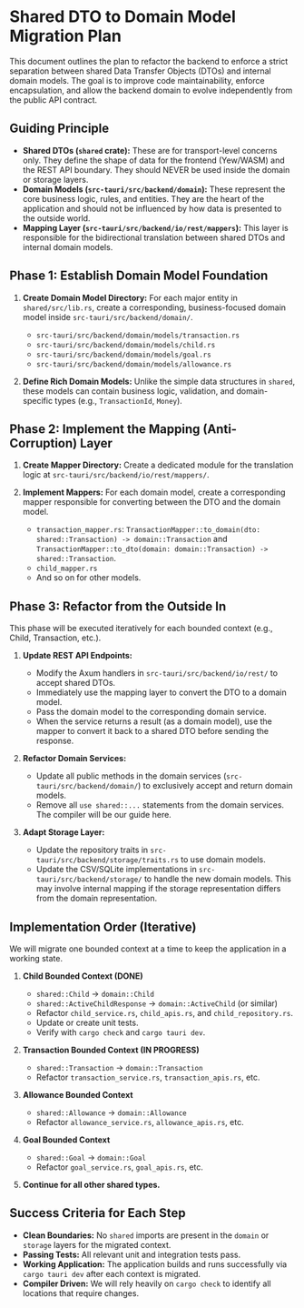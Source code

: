 # Shared DTO to Domain Model Migration Plan

This document outlines the plan to refactor the backend to enforce a strict separation between shared Data Transfer Objects (DTOs) and internal domain models. The goal is to improve code maintainability, enforce encapsulation, and allow the backend domain to evolve independently from the public API contract.

## Guiding Principle
- **Shared DTOs (`shared` crate):** These are for transport-level concerns only. They define the shape of data for the frontend (Yew/WASM) and the REST API boundary. They should NEVER be used inside the domain or storage layers.
- **Domain Models (`src-tauri/src/backend/domain`):** These represent the core business logic, rules, and entities. They are the heart of the application and should not be influenced by how data is presented to the outside world.
- **Mapping Layer (`src-tauri/src/backend/io/rest/mappers`):** This layer is responsible for the bidirectional translation between shared DTOs and internal domain models.

## Phase 1: Establish Domain Model Foundation

1.  **Create Domain Model Directory:** For each major entity in `shared/src/lib.rs`, create a corresponding, business-focused domain model inside `src-tauri/src/backend/domain/`.
    -   `src-tauri/src/backend/domain/models/transaction.rs`
    -   `src-tauri/src/backend/domain/models/child.rs`
    -   `src-tauri/src/backend/domain/models/goal.rs`
    -   `src-tauri/src/backend/domain/models/allowance.rs`

2.  **Define Rich Domain Models:** Unlike the simple data structures in `shared`, these models can contain business logic, validation, and domain-specific types (e.g., `TransactionId`, `Money`).

## Phase 2: Implement the Mapping (Anti-Corruption) Layer

1.  **Create Mapper Directory:** Create a dedicated module for the translation logic at `src-tauri/src/backend/io/rest/mappers/`.

2.  **Implement Mappers:** For each domain model, create a corresponding mapper responsible for converting between the DTO and the domain model.
    -   `transaction_mapper.rs`: `TransactionMapper::to_domain(dto: shared::Transaction) -> domain::Transaction` and `TransactionMapper::to_dto(domain: domain::Transaction) -> shared::Transaction`.
    -   `child_mapper.rs`
    -   And so on for other models.

## Phase 3: Refactor from the Outside In

This phase will be executed iteratively for each bounded context (e.g., Child, Transaction, etc.).

1.  **Update REST API Endpoints:**
    -   Modify the Axum handlers in `src-tauri/src/backend/io/rest/` to accept shared DTOs.
    -   Immediately use the mapping layer to convert the DTO to a domain model.
    -   Pass the domain model to the corresponding domain service.
    -   When the service returns a result (as a domain model), use the mapper to convert it back to a shared DTO before sending the response.

2.  **Refactor Domain Services:**
    -   Update all public methods in the domain services (`src-tauri/src/backend/domain/`) to exclusively accept and return domain models.
    -   Remove all `use shared::...` statements from the domain services. The compiler will be our guide here.

3.  **Adapt Storage Layer:**
    -   Update the repository traits in `src-tauri/src/backend/storage/traits.rs` to use domain models.
    -   Update the CSV/SQLite implementations in `src-tauri/src/backend/storage/` to handle the new domain models. This may involve internal mapping if the storage representation differs from the domain representation.

## Implementation Order (Iterative)

We will migrate one bounded context at a time to keep the application in a working state.

1.  **Child Bounded Context (DONE)**
    -   `shared::Child` -> `domain::Child`
    -   `shared::ActiveChildResponse` -> `domain::ActiveChild` (or similar)
    -   Refactor `child_service.rs`, `child_apis.rs`, and `child_repository.rs`.
    -   Update or create unit tests.
    -   Verify with `cargo check` and `cargo tauri dev`.

2.  **Transaction Bounded Context (IN PROGRESS)**
    -   `shared::Transaction` -> `domain::Transaction`
    -   Refactor `transaction_service.rs`, `transaction_apis.rs`, etc.

3.  **Allowance Bounded Context**
    -   `shared::Allowance` -> `domain::Allowance`
    -   Refactor `allowance_service.rs`, `allowance_apis.rs`, etc.

4.  **Goal Bounded Context**
    -   `shared::Goal` -> `domain::Goal`
    -   Refactor `goal_service.rs`, `goal_apis.rs`, etc.

5.  **Continue for all other shared types.**

## Success Criteria for Each Step

-   **Clean Boundaries:** No `shared` imports are present in the `domain` or `storage` layers for the migrated context.
-   **Passing Tests:** All relevant unit and integration tests pass.
-   **Working Application:** The application builds and runs successfully via `cargo tauri dev` after each context is migrated.
-   **Compiler Driven:** We will rely heavily on `cargo check` to identify all locations that require changes. 